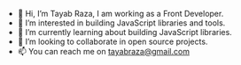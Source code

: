 - 👋 Hi, I’m Tayab Raza, I am working as a Front Developer.
- 👀 I’m interested in building JavaScript libraries and tools.
- 🌱 I’m currently learning about building JavaScript libraries.
- 💞️ I’m looking to collaborate in open source projects. 
- 📫 You can reach me on tayabraza@gmail.com